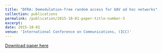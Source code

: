 ```yaml
---
title: "DFRA: Demodulation-free random access for UAV ad hoc networks"
collection: publications
permalink: /publication/2015-10-01-paper-title-number-3
excerpt: 
date: 2015-10-01
venue: 'International Conference on Communications, (ICC)'
---
```


[Download paper here](http://weijunalexwang.github.io/files/07997364.pdf)
